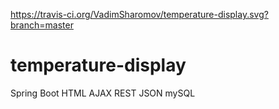 https://travis-ci.org/VadimSharomov/temperature-display.svg?branch=master

# temperature-display
Spring Boot HTML AJAX REST JSON mySQL


